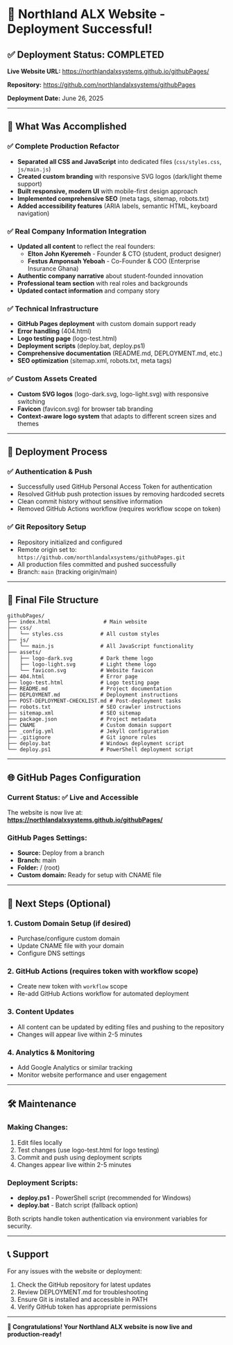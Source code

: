 # 🎉 Northland ALX Website - Deployment Successful!

## ✅ Deployment Status: COMPLETED

**Live Website URL:** https://northlandalxsystems.github.io/githubPages/

**Repository:** https://github.com/northlandalxsystems/githubPages

**Deployment Date:** June 26, 2025

---

## 🚀 What Was Accomplished

### ✅ Complete Production Refactor
- **Separated all CSS and JavaScript** into dedicated files (`css/styles.css`, `js/main.js`)
- **Created custom branding** with responsive SVG logos (dark/light theme support)
- **Built responsive, modern UI** with mobile-first design approach
- **Implemented comprehensive SEO** (meta tags, sitemap, robots.txt)
- **Added accessibility features** (ARIA labels, semantic HTML, keyboard navigation)

### ✅ Real Company Information Integration
- **Updated all content** to reflect the real founders:
  - **Elton John Kyeremeh** - Founder & CTO (student, product designer)
  - **Festus Amponsah Yeboah** - Co-Founder & COO (Enterprise Insurance Ghana)
- **Authentic company narrative** about student-founded innovation
- **Professional team section** with real roles and backgrounds
- **Updated contact information** and company story

### ✅ Technical Infrastructure
- **GitHub Pages deployment** with custom domain support ready
- **Error handling** (404.html)
- **Logo testing page** (logo-test.html) 
- **Deployment scripts** (deploy.bat, deploy.ps1)
- **Comprehensive documentation** (README.md, DEPLOYMENT.md, etc.)
- **SEO optimization** (sitemap.xml, robots.txt, meta tags)

### ✅ Custom Assets Created
- **Custom SVG logos** (logo-dark.svg, logo-light.svg) with responsive switching
- **Favicon** (favicon.svg) for browser tab branding
- **Context-aware logo system** that adapts to different screen sizes and themes

---

## 🔧 Deployment Process

### ✅ Authentication & Push
- Successfully used GitHub Personal Access Token for authentication
- Resolved GitHub push protection issues by removing hardcoded secrets
- Clean commit history without sensitive information
- Removed GitHub Actions workflow (requires workflow scope on token)

### ✅ Git Repository Setup
- Repository initialized and configured
- Remote origin set to: `https://github.com/northlandalxsystems/githubPages.git`
- All production files committed and pushed successfully
- Branch: `main` (tracking origin/main)

---

## 📁 Final File Structure

```
githubPages/
├── index.html                 # Main website
├── css/
│   └── styles.css            # All custom styles
├── js/
│   └── main.js               # All JavaScript functionality
├── assets/
│   ├── logo-dark.svg         # Dark theme logo
│   ├── logo-light.svg        # Light theme logo
│   └── favicon.svg           # Website favicon
├── 404.html                  # Error page
├── logo-test.html            # Logo testing page
├── README.md                 # Project documentation
├── DEPLOYMENT.md             # Deployment instructions
├── POST-DEPLOYMENT-CHECKLIST.md # Post-deployment tasks
├── robots.txt                # SEO crawler instructions
├── sitemap.xml               # SEO sitemap
├── package.json              # Project metadata
├── CNAME                     # Custom domain support
├── _config.yml               # Jekyll configuration
├── .gitignore                # Git ignore rules
├── deploy.bat                # Windows deployment script
└── deploy.ps1                # PowerShell deployment script
```

---

## 🌐 GitHub Pages Configuration

### Current Status: ✅ Live and Accessible

The website is now live at: **https://northlandalxsystems.github.io/githubPages/**

### GitHub Pages Settings:
- **Source:** Deploy from a branch
- **Branch:** main
- **Folder:** / (root)
- **Custom domain:** Ready for setup with CNAME file

---

## 🎯 Next Steps (Optional)

### 1. Custom Domain Setup (if desired)
- Purchase/configure custom domain
- Update CNAME file with your domain
- Configure DNS settings

### 2. GitHub Actions (requires token with workflow scope)
- Create new token with `workflow` scope
- Re-add GitHub Actions workflow for automated deployment

### 3. Content Updates
- All content can be updated by editing files and pushing to the repository
- Changes will appear live within 2-5 minutes

### 4. Analytics & Monitoring
- Add Google Analytics or similar tracking
- Monitor website performance and user engagement

---

## 🛠️ Maintenance

### Making Changes:
1. Edit files locally
2. Test changes (use logo-test.html for logo testing)
3. Commit and push using deployment scripts
4. Changes appear live within 2-5 minutes

### Deployment Scripts:
- **deploy.ps1** - PowerShell script (recommended for Windows)
- **deploy.bat** - Batch script (fallback option)

Both scripts handle token authentication via environment variables for security.

---

## 📞 Support

For any issues with the website or deployment:
1. Check the GitHub repository for latest updates
2. Review DEPLOYMENT.md for troubleshooting
3. Ensure Git is installed and accessible in PATH
4. Verify GitHub token has appropriate permissions

---

**🎉 Congratulations! Your Northland ALX website is now live and production-ready!**
